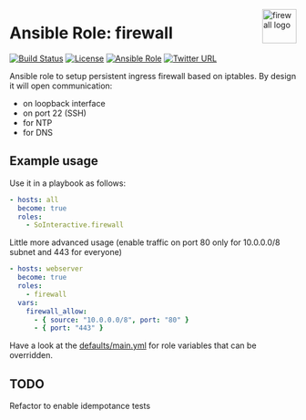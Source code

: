 <p><img src="http://www.kvmtechnologia.hu/images/stories/firewall.jpg" alt="firewall logo" title="firewall" align="right" height="60" /></p>

Ansible Role: firewall
======================

[![Build Status](https://ci.devops.sosoftware.pl/buildStatus/icon?job=SoInteractive/firewall/master)](https://ci.devops.sosoftware.pl/job/SoInteractive/firewall/master) [![License](https://img.shields.io/badge/license-MIT%20License-brightgreen.svg)](https://opensource.org/licenses/MIT) [![Ansible Role](https://img.shields.io/ansible/role/18231.svg)](https://galaxy.ansible.com/SoInteractive/firewall/) [![Twitter URL](https://img.shields.io/twitter/follow/sointeractive.svg?style=social&label=Follow%20%40SoInteractive)](https://twitter.com/sointeractive)

Ansible role to setup persistent ingress firewall based on iptables.
By design it will open communication:
  - on loopback interface
  - on port 22 (SSH)
  - for NTP
  - for DNS

Example usage
-------------

Use it in a playbook as follows:
```yaml
- hosts: all
  become: true
  roles:
    - SoInteractive.firewall
```

Little more advanced usage (enable traffic on port 80 only for 10.0.0.0/8 subnet and 443 for everyone)
```yaml
- hosts: webserver
  become: true
  roles:
    - firewall
  vars:
    firewall_allow:
      - { source: "10.0.0.0/8", port: "80" }
      - { port: "443" }
```

Have a look at the [defaults/main.yml](defaults/main.yml) for role variables
that can be overridden.

TODO
----

Refactor to enable idempotance tests
